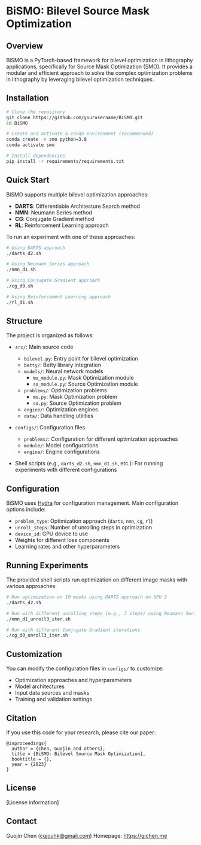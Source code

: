 <p align="center">
  <h1>BiSMO: Bilevel Source Mask Optimization</h1>
</p>

## Overview

BiSMO is a PyTorch-based framework for bilevel optimization in lithography applications, specifically for Source Mask Optimization (SMO). It provides a modular and efficient approach to solve the complex optimization problems in lithography by leveraging bilevel optimization techniques.


## Installation

```bash
# Clone the repository
git clone https://github.com/yourusername/BiSMO.git
cd BiSMO

# Create and activate a conda environment (recommended)
conda create -n smo python=3.8
conda activate smo

# Install dependencies
pip install -r requirements/requirements.txt
```

## Quick Start

BiSMO supports multiple bilevel optimization approaches:

- **DARTS**: Differentiable Architecture Search method
- **NMN**: Neumann Series method
- **CG**: Conjugate Gradient method
- **RL**: Reinforcement Learning approach

To run an experiment with one of these approaches:

```bash
# Using DARTS approach
./darts_d2.sh

# Using Neumann Series approach
./nmn_d1.sh

# Using Conjugate Gradient approach
./cg_d0.sh

# Using Reinforcement Learning approach
./rl_d1.sh
```

## Structure

The project is organized as follows:

- `src/`: Main source code
  - `bilevel.py`: Entry point for bilevel optimization
  - `betty/`: Betty library integration
  - `models/`: Neural network models
    - `mo_module.py`: Mask Optimization module
    - `so_module.py`: Source Optimization module
  - `problems/`: Optimization problems
    - `mo.py`: Mask Optimization problem
    - `so.py`: Source Optimization problem
  - `engine/`: Optimization engines
  - `data/`: Data handling utilities

- `configs/`: Configuration files
  - `problems/`: Configuration for different optimization approaches
  - `module/`: Model configurations
  - `engine/`: Engine configurations

- Shell scripts (e.g., `darts_d2.sh`, `nmn_d1.sh`, etc.): For running experiments with different configurations

## Configuration

BiSMO uses [Hydra](https://hydra.cc/) for configuration management. Main configuration options include:

- `problem_type`: Optimization approach (`darts`, `nmn`, `cg`, `rl`)
- `unroll_steps`: Number of unrolling steps in optimization
- `device_id`: GPU device to use
- Weights for different loss components
- Learning rates and other hyperparameters

## Running Experiments

The provided shell scripts run optimization on different image masks with various approaches:

```bash
# Run optimization on 10 masks using DARTS approach on GPU 2
./darts_d2.sh

# Run with different unrolling steps (e.g., 3 steps) using Neumann Series
./nmn_d1_unroll3_iter.sh

# Run with different Conjugate Gradient iterations
./cg_d0_unroll3_iter.sh
```

## Customization

You can modify the configuration files in `configs/` to customize:

- Optimization approaches and hyperparameters
- Model architectures
- Input data sources and masks
- Training and validation settings

## Citation

If you use this code for your research, please cite our paper:

```
@inproceedings{
  author = {Chen, Guojin and others},
  title = {BiSMO: Bilevel Source Mask Optimization},
  booktitle = {},
  year = {2023}
}
```

## License

[License information]

## Contact

Guojin Chen (cgjcuhk@gmail.com)
Homepage: https://gjchen.me
